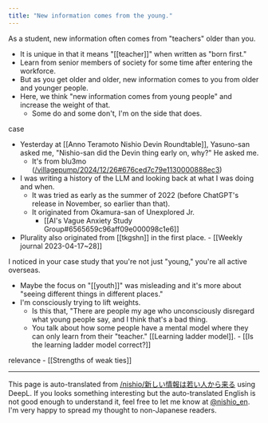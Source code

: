 ```yaml
---
title: "New information comes from the young."
---
```


As a student, new information often comes from "teachers" older than you.
- It is unique in that it means "[[teacher]]" when written as "born first."
- Learn from senior members of society for some time after entering the workforce.
- But as you get older and older, new information comes to you from older and younger people.
- Here, we think "new information comes from young people" and increase the weight of that.
    - Some do and some don't, I'm on the side that does.

case
- Yesterday at [[Anno Teramoto Nishio Devin Roundtable]], Yasuno-san asked me, "Nishio-san did the Devin thing early on, why?" He asked me.
    - It's from blu3mo ([/villagepump/2024/12/26#676ced7c79e1130000888ec3](https://scrapbox.io/villagepump/2024/12/26#676ced7c79e1130000888ec3))
- I was writing a history of the LLM and looking back at what I was doing and when.
    - It was tried as early as the summer of 2022 (before ChatGPT's release in November, so earlier than that).
    - It originated from Okamura-san of Unexplored Jr.
        - [[AI's Vague Anxiety Study Group#6565659c96aff09e000098c1e6]]
- Plurality also originated from [[tkgshn]] in the first place.
        - [[Weekly journal 2023-04-17~28]]

I noticed in your case study that you're not just "young," you're all active overseas.
- Maybe the focus on "[[youth]]" was misleading and it's more about "seeing different things in different places."
- I'm consciously trying to lift weights.
    - Is this that, "There are people my age who unconsciously disregard what young people say, and I think that's a bad thing.
    - You talk about how some people have a mental model where they can only learn from their "teacher." [[Learning ladder model]].
            - [[Is the learning ladder model correct?]]

relevance
    - [[Strengths of weak ties]]

---
This page is auto-translated from [/nishio/新しい情報は若い人から来る](https://scrapbox.io/nishio/新しい情報は若い人から来る) using DeepL. If you looks something interesting but the auto-translated English is not good enough to understand it, feel free to let me know at [@nishio_en](https://twitter.com/nishio_en). I'm very happy to spread my thought to non-Japanese readers.